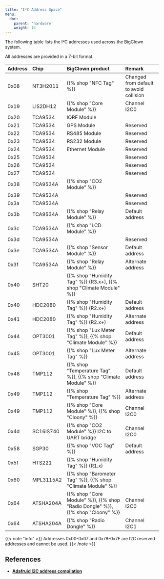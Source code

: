 ```yaml
---
title: "I²C Address Space"
menu:
  doc:
    parent: 'hardware'
    weight: 14
---
```


The following table lists the I²C addresses used across the BigClown system.

All addresses are provided in a 7-bit format.

| Address | Chip         | BigClown product                                                         | Remark                                  |
| :------ | :----------- | :-------------------                                                     | :-------------------------------------- |
| 0x08    | NT3H2011     | {{% shop "NFC Tag" %}}                                                   | Changed from default to avoid collision |
| 0x19    | LIS2DH12     | {{% shop "Core Module" %}}                                               | Channel I2C0                            |
| 0x20    | TCA9534      | IQRF Module                                                              |                                         |
| 0x21    | TCA9534      | GPS Module                                                               | Reserved                                |
| 0x22    | TCA9534      | RS485 Module                                                             | Reserved                                |
| 0x23    | TCA9534      | RS232 Module                                                             | Reserved                                |
| 0x24    | TCA9534      | Ethernet Module                                                          | Reserved                                |
| 0x25    | TCA9534      |                                                                          | Reserved                                |
| 0x26    | TCA9534      |                                                                          | Reserved                                |
| 0x27    | TCA9534      |                                                                          | Reserved                                |
| 0x38    | TCA9534A     | {{% shop "CO2 Module" %}}                                                |                                         |
| 0x39    | TCA9534A     |                                                                          | Reserved                                |
| 0x3a    | TCA9534A     |                                                                          | Reserved                                |
| 0x3b    | TCA9534A     | {{% shop "Relay Module" %}}                                              | Default address                         |
| 0x3c    | TCA9534A     | {{% shop "LCD Module" %}}                                                |                                         |
| 0x3d    | TCA9534A     |                                                                          | Reserved                                |
| 0x3e    | TCA9534A     | {{% shop "Sensor Module" %}}                                             | Default address                         |
| 0x3f    | TCA9534A     | {{% shop "Relay Module" %}}                                              | Alternate address                       |
| 0x40    | SHT20        | {{% shop "Humidity Tag" %}} (R3.x+), {{% shop "Climate Module" %}}       |                                         |
| 0x40    | HDC2080      | {{% shop "Humidity Tag" %}} (R2.x+)                                      | Default address                         |
| 0x41    | HDC2080      | {{% shop "Humidity Tag" %}} (R2.x+)                                      | Alternate address                       |
| 0x44    | OPT3001      | {{% shop "Lux Meter Tag" %}}, {{% shop "Climate Module" %}}              | Default address                         |
| 0x45    | OPT3001      | {{% shop "Lux Meter Tag" %}}                                             | Alternate address                       |
| 0x48    | TMP112       | {{% shop "Temperature Tag" %}}, {{% shop "Climate Module" %}}            | Default address                         |
| 0x49    | TMP112       | {{% shop "Temperature Tag" %}}                                           | Alternate address                       |
| 0x49    | TMP112       | {{% shop "Core Module" %}}, {{% shop "Cloony" %}}                        | Channel I2C0                            |
| 0x4d    | SC16IS740    | {{% shop "CO2 Module" %}} I2C to UART bridge                             | Channel I2C0                            |
| 0x58    | SGP30        | {{% shop "VOC Tag" %}}                                                   | Default address                         |
| 0x5f    | HTS221       | {{% shop "Humidity Tag" %}} (R1.x)                                       |                                         |
| 0x60    | MPL3115A2    | {{% shop "Barometer Tag" %}}, {{% shop "Climate Module" %}}              |                                         |
| 0x64    | ATSHA204A    | {{% shop "Core Module" %}}, {{% shop "Radio Dongle" %}}, {{% shop "Cloony" %}}| Channel I2C0                         |
| 0x64    | ATSHA204A    | {{% shop "Radio Dongle" %}}                                                | Channel I2C1                            |

{{< note "info" >}}
Addresses 0x00-0x07 and 0x78-0x7F are I2C reserved addresses and cannot be used.
{{< /note >}}


## References

* [**Adafruid I2C address compilation**](https://learn.adafruit.com/i2c-addresses/the-list)
